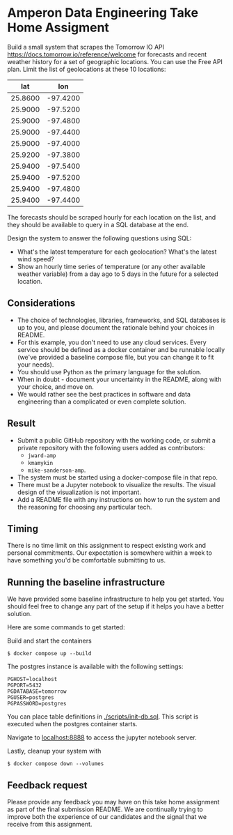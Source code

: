 # Amperon Data Engineering Take Home Assigment

Build a small system that scrapes the Tomorrow IO API <https://docs.tomorrow.io/reference/welcome> for forecasts and
recent weather history for a set of geographic locations. You can use the Free API plan. Limit the list of geolocations
at these 10 locations:

|   lat   |   lon    |
|:-------:|:--------:|
| 25.8600 | -97.4200 |
| 25.9000 | -97.5200 |
| 25.9000 | -97.4800 |
| 25.9000 | -97.4400 |
| 25.9000 | -97.4000 |
| 25.9200 | -97.3800 |
| 25.9400 | -97.5400 |
| 25.9400 | -97.5200 |
| 25.9400 | -97.4800 |
| 25.9400 | -97.4400 |

The forecasts should be scraped hourly for each location on the list, and they should be available to query in a SQL
database at the end.

Design the system to answer the following questions using SQL:

* What's the latest temperature for each geolocation? What's the latest wind speed?
* Show an hourly time series of temperature (or any other available weather variable) from a day ago to 5 days in the
  future for a selected location.

## Considerations

* The choice of technologies, libraries, frameworks, and SQL databases is up to you, and please document the rationale
  behind your choices in README.
* For this example, you don't need to use any cloud services. Every service should be defined as a docker container and
  be runnable locally (we've provided a baseline compose file, but you can change it to fit your needs).
* You should use Python as the primary language for the solution.
* When in doubt - document your uncertainty in the README, along with your choice, and move on.
* We would rather see the best practices in software and data engineering than a complicated or even complete solution.

## Result

* Submit a public GitHub repository with the working code, or submit a private repository with the following users added as contributors:
  * `jward-amp`
  * `kmamykin`
  * `mike-sanderson-amp`.
* The system must be started using a docker-compose file in that repo.
* There must be a Jupyter notebook to visualize the results. The visual design of the visualization is not important.
* Add a README file with any instructions on how to run the system and the reasoning for choosing any particular
  tech.

## Timing

There is no time limit on this assignment to respect existing work and personal commitments. Our expectation is
somewhere within a week to have something you'd be comfortable submitting to us.

## Running the baseline infrastructure

We have provided some baseline infrastructure to help you get started. You should feel free to change any part of the
setup if it helps you have a better solution.

Here are some commands to get started:

Build and start the containers

```shell
$ docker compose up --build
```

The postgres instance is available with the following settings:

```shell
PGHOST=localhost
PGPORT=5432
PGDATABASE=tomorrow
PGUSER=postgres
PGPASSWORD=postgres
```

You can place table definitions in [./scripts/init-db.sql](./scripts/init-db.sql). This script is executed when the
postgres container starts.

Navigate to [localhost:8888](http://localhost:8888) to access the jupyter notebook server.

Lastly, cleanup your system with

```shell
$ docker compose down --volumes
```

## Feedback request

Please provide any feedback you may have on this take home assignment as part of the final submission README. We are 
continually trying to improve both the experience of our candidates and the signal that we receive from this assignment.